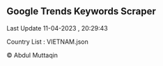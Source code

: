 

## Google Trends Keywords Scraper 
 
Last Update 11-04-2023 , 20:29:43

Country List :
VIETNAM.json



© Abdul Muttaqin 
